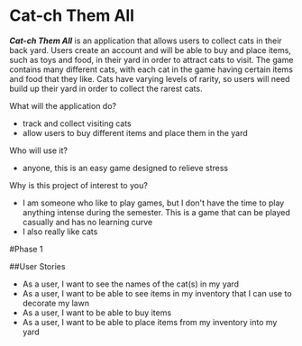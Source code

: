 # Cat-ch Them All 


***Cat-ch Them All*** is an application that allows users to collect cats in their back yard. Users create an account and will be able to
 buy and place items, such as toys and food, in their yard in order to attract cats to visit. 
The game contains many different cats, with each cat in the game having certain items and food that they like. Cats have varying levels 
of rarity, so users will need build up their yard in order to collect the rarest cats.

What will the application do?
- track and collect visiting cats
- allow users to buy different items and place them in the yard


Who will use it?
- anyone, this is an easy game designed to relieve stress


Why is this project of interest to you?
- I am someone who like to play games, but I don't have the time
to play anything intense during the semester. This is a game that can
be played casually and has no learning curve
- I also really like cats

#Phase 1

##User Stories

- As a user, I want to see the names of the cat(s) in my yard 
- As a user, I want to be able to see items in my inventory that I can use to decorate my lawn
- As a user, I want to be able to buy items  
- As a user, I want to be able to place items from my inventory into my yard



